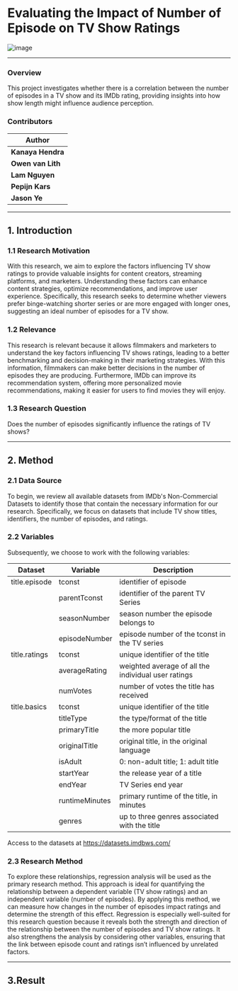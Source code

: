 # Evaluating the Impact of Number of Episode on TV Show Ratings
![image](https://cdn.freebiesupply.com/images/large/2x/imdb-logo-transparent.png)

---

### Overview
This project investigates whether there is a correlation between the number of episodes in a TV show and its IMDb rating, providing insights into how show length might influence audience perception.

### Contributors
| Author                                      |
|---------------------------------------------|
| **Kanaya Hendra**                           |
| **Owen van Lith**                           | 
| **Lam Nguyen**                              |
| **Pepijn Kars**                             |
| **Jason Ye**                                |

---

## 1. Introduction

### 1.1 Research Motivation
With this research, we aim to explore the factors influencing TV show ratings to provide valuable insights for content creators, streaming platforms, and marketers. Understanding these factors can enhance content strategies, optimize recommendations, and improve user experience. Specifically, this research seeks to determine whether viewers prefer binge-watching shorter series or are more engaged with longer ones, suggesting an ideal number of episodes for a TV show.

### 1.2 Relevance 
This research is relevant because it allows filmmakers and marketers to understand the key factors influencing TV shows ratings, leading to a better benchmarking and decision-making in their marketing strategies. With this information, filmmakers can make better decisions in the number of episodes they are producing. Furthermore, IMDb can improve its recommendation system, offering more personalized movie recommendations, making it easier for users to find movies they will enjoy.

### 1.3 Research Question
Does the number of episodes significantly influence the ratings of TV shows?

---

## 2. Method

### 2.1 Data Source 
To begin, we review all available datasets from IMDb's Non-Commercial Datasets to identify those that contain the necessary information for our research. Specifically, we focus on datasets that include TV show titles, identifiers, the number of episodes, and ratings.

### 2.2 Variables
Subsequently, we choose to work with the following variables:

| Dataset       | Variable       | Description                                         |
|---------------|----------------|-----------------------------------------------------|
| title.episode | tconst         | identifier of episode                               |
|               | parentTconst   | identifier of the parent TV Series                  |
|               | seasonNumber   | season number the episode belongs to                |
|               | episodeNumber  | episode number of the tconst in the TV series       |
| title.ratings | tconst         | unique identifier of the title                      |
|               | averageRating  | weighted average of all the individual user ratings |
|               | numVotes       | number of votes the title has received              |
| title.basics  | tconst         | unique identifier of the title                      |
|               | titleType      | the type/format of the title                        |
|               | primaryTitle   | the more popular title                              |
|               | originalTitle  | original title, in the original language            |
|               | isAdult        | 0: non-adult title; 1: adult title                  |
|               | startYear      | the release year of a title                         |
|               | endYear        | TV Series end year                                  |
|               | runtimeMinutes | primary runtime of the title, in minutes            |
|               | genres         | up to three genres associated with the title        |

Access to the datasets at https://datasets.imdbws.com/ 

### 2.3 Research Method
To explore these relationships, regression analysis will be used as the primary research method. This approach is ideal for quantifying the relationship between a dependent variable (TV show ratings) and an independent variable (number of episodes). By applying this method, we can measure how changes in the number of episodes impact ratings and determine the strength of this effect. Regression is especially well-suited for this research question because it reveals both the strength and direction of the relationship between the number of episodes and TV show ratings. It also strengthens the analysis by considering other variables, ensuring that the link between episode count and ratings isn’t influenced by unrelated factors.

---

## 3.Result


